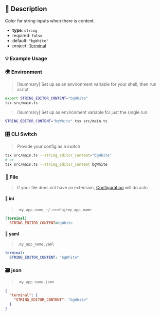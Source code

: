 ## 📜 Description

Color for string inputs when there is content.

- **type**: `string`
- required: `false`
- default: `"bgWhite"`
- project: [Terminal](/terminal)

### 💡 Example Usage

### 🌍 Environment

> [!summary] Set up as an environment variable for your shell, then run script
```bash
export STRING_EDITOR_CONTENT="bgWhite"
tsx src/main.ts
```
> [!summary] Set up as environment variable for just the single run

```bash
STRING_EDITOR_CONTENT="bgWhite" tsx src/main.ts
```
### 🎛️ CLI Switch

> Provide your config as a switch
```bash
tsx src/main.ts --string_editor_content="bgWhite"
# or
tsx src/main.ts --string_editor_content bgWhite
```
### 📁 File
>  If your file does not have an extension, [Configuration](/docs/core/configuration) will do auto
#### 📘 ini

> `.my_app_name`, `~/.config/my_app_name`

```ini
[terminal]
  STRING_EDITOR_CONTENT=bgWhite
```
#### 📄 yaml

> `.my_app_name.yaml`

```yaml
terminal:
  STRING_EDITOR_CONTENT: "bgWhite"
```
### 🗃️ json

> `.my_app_name.json`

```json
{
  "terminal": {
    "STRING_EDITOR_CONTENT": "bgWhite"
  }
}
```
